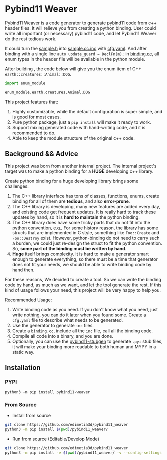 # Pybind11 Weaver

Pybind11 Weaver is a code generator to generate pybind11 code from c++ header files.
It will relieve you from creating a python binding. User could write all important (or necessary) pybind11 code,
and let Pybind11 Weaver do the rest tedious work.

It could turn the [sample.h](sample/enum/sample.h) into [sample.cc.inc](sample/enum/sample.cc.inc)
with [cfg.yaml](sample/enum/cfg.yaml). And after binding with a single line `auto update_guard = DeclFn(m);`
in [binding.cc](sample/enum/binding.cc),
all enum types in the header file will be available in the python module.

After building , the code below will give you the enum item of C++ `earth::creatures::Animal::DOG`.

```python
import enum_module

enum_module.earth.creatures.Animal.DOG
```

This project features that:

1. Highly customizable, while the default configuration is super simple, and is good for most cases.
2. Pure python package, just a `pip install` will make it ready to work.
3. Support mixing generated code with hand-writing code, and it is recommended to do.
4. Able to keep the module structure of the original c++ code.

## Background && Advice

This project was born from another internal project. The internal project's target was to make a python binding for a
**HUGE** developing c++ library.

Create python binding for a huge developing library brings some challenges:

1. The C++ library interface has tons of classes, functions, enums, create binding for all of them are **tedious**, and
   also
   **error-prone**.
2. The C++ library is developing, many new features are added every day, and existing code get frequent updates. It is
   really hard to track these updates by hand, so it is **hard to maintain** the python binding.
3. The C++ library does have some tricky parts that do not fit into the python convention, e.g., For some history
   reason, the library has some structs that are implemented in C style, something like `Foo::Create` and `Foo::Destroy`
   exist.
   However, python-binding do not need to carry such a burden, we could just re-design the struct to fit the python
   convention.
   So, **some part of the binding must be written by hand**.
4. **Huge** itself brings complexity. It is hard to make a generator smart enough to generate everything, so there must
   be a time that generator does not fit your needs, we should be able to write binding code by hand then.

For these reasons, We decided to create a tool. So we can write the binding code by hand, as much as we want, and let
the tool generate the rest. If this kind of usage follows your need, this project will be very happy to help you.

Recommended Usage:

1. Write binding code as you need. If you don't know what you need, just write nothing, you can do it later when you
   found some. Create a `cfg.yaml` file to describe what needs to be generated.
2. Use the generator to generate `inc` files.
3. Create a `binding.cc`, include all the `inc` file, call all the binding code.
4. Compile all code into a binary, and you are done.
5. Optionally, you can use the [pybind11-stubgen](https://github.com/sizmailov/pybind11-stubgen) to generate
   `.pyi` stub files, it will make your binding more readable to both human and MYPY in a static way.

## Installation

### PYPI

`python3 -m pip install pybind11-weaver`

### From Source

* Install from source

```bash
git clone https://github.com/edimetia3d/pybind11_weaver
python3 -m pip install $(pwd)/pybind11_weaver/
```

* Run from source (Editable/Develop Mode)

```bash
git clone https://github.com/edimetia3d/pybind11_weaver
python3 -m pip install -e $(pwd)/pybind11_weaver/ -v --config-settings editable_mode=compat
```
